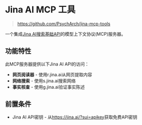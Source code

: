 # Jina AI MCP 工具

> <https://github.com/PsychArch/jina-mcp-tools>

一个集成[Jina AI搜索基础API](https://docs.jina.ai/)的模型上下文协议(MCP)服务器。

## 功能特性

此MCP服务器提供以下Jina AI API的访问：

- **网页阅读器** - 使用r.jina.ai从网页提取内容
- **网络搜索** - 使用s.jina.ai搜索网络
- **事实核查** - 使用g.jina.ai验证事实陈述

## 前置条件

- Jina AI API密钥 - 从<https://jina.ai/?sui=apikey>获取免费API密钥
